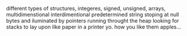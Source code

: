 different types of structures, integeres, signed, unsigned, arrays, multidimenstional interdimentional predetermined string stoping at null bytes and iluminated
by pointers running throught the heap looking for stacks to lay upon like paper in a printer yo. how you like them apples...
